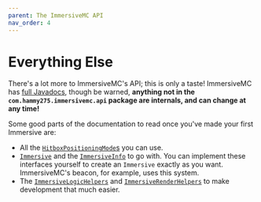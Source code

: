 ```yaml
---
parent: The ImmersiveMC API
nav_order: 4
---
```


# Everything Else

There's a lot more to ImmersiveMC's API; this is only a taste! ImmersiveMC has [full Javadocs](/javadoc/), though be warned, **anything not in the `com.hammy275.immersivemc.api` package are internals, and can change at any time!**

Some good parts of the documentation to read once you've made your first Immersive are:

-  All the [`HitboxPositioningMode`s](/javadoc/com/hammy275/immersivemc/api/client/immersive/HitboxPositioningMode.html) you can use.
- [`Immersive`](/javadoc/com/hammy275/immersivemc/api/client/immersive/Immersive.html) and the [`ImmersiveInfo`](/javadoc/com/hammy275/immersivemc/api/client/immersive/ImmersiveInfo.html) to go with. You can implement these interfaces yourself to create an `Immersive` exactly as you want. ImmersiveMC's beacon, for example, uses this system.
- The [`ImmersiveLogicHelpers`](/javadoc/com/hammy275/immersivemc/api/common/ImmersiveLogicHelpers.html) and [`ImmersiveRenderHelpers`](/javadoc/com/hammy275/immersivemc/api/client/ImmersiveRenderHelpers.html) to make development that much easier.